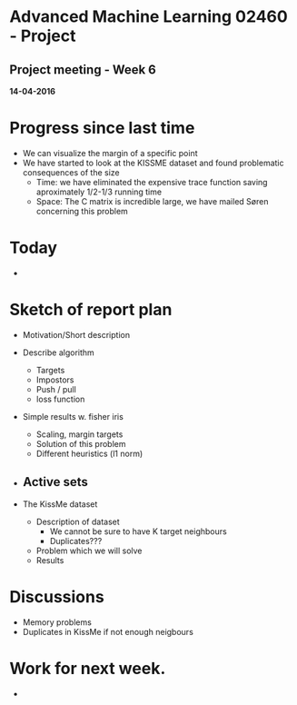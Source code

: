 # Advanced Machine Learning 02460 - Project
## Project meeting - Week 6
**14-04-2016**


# Progress since last time
-  We can visualize the margin of a specific point
-  We have started to look at the KISSME dataset and found problematic consequences of the size
    - Time: we have eliminated the expensive trace function saving aproximately 1/2-1/3 running time
    - Space: The C matrix is incredible large, we have mailed Søren concerning this problem 


# Today
- 

# Sketch of report plan
- Motivation/Short description
- Describe algorithm
   - Targets
   - Impostors
   - Push / pull
   - loss function
- Simple results w. fisher iris
   - Scaling, margin targets
   - Solution of this problem
   - Different heuristics (l1 norm)

- Active sets
   - 

- The KissMe dataset
  - Description of dataset
      - We cannot be sure to have K target neighbours
      - Duplicates???
  - Problem which we will solve
  - Results


# Discussions
- Memory problems
- Duplicates in KissMe if not enough neigbours


# Work for next week. 
- 
